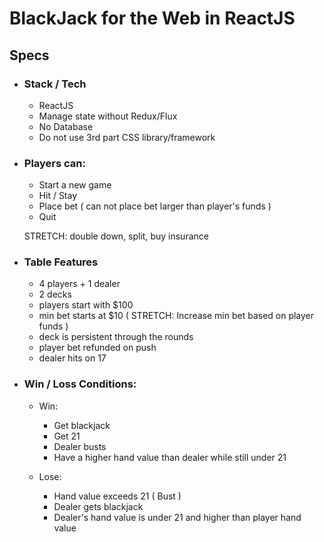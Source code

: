 # BlackJack for the Web in ReactJS

## Specs

 - ### Stack / Tech
    - ReactJS 
    - Manage state without Redux/Flux
    - No Database
    - Do not use 3rd part CSS library/framework
    
 
 - ### Players can:
    - Start a new game
    - Hit / Stay 
    - Place bet ( can not place bet larger than player's funds )
    - Quit
    
    STRETCH: double down, split, buy insurance
    
 
 - ### Table Features
    - 4 players + 1 dealer
    - 2 decks
    - players start with $100
    - min bet starts at $10 ( STRETCH: Increase min bet based on player funds )
    - deck is persistent through the rounds
    - player bet refunded on push
    - dealer hits on 17
    
 
 - ### Win / Loss Conditions:
    - Win:
       - Get blackjack
       - Get 21
       - Dealer busts
       - Have a higher hand value than dealer while still under 21
      
    - Lose:
       - Hand value exceeds 21 ( Bust )
       - Dealer gets blackjack
       - Dealer's hand value is under 21 and higher than player hand value
      
 
